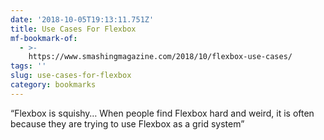 ```yaml
---
date: '2018-10-05T19:13:11.751Z'
title: Use Cases For Flexbox
mf-bookmark-of:
  - >-
    https://www.smashingmagazine.com/2018/10/flexbox-use-cases/
tags: ''
slug: use-cases-for-flexbox
category: bookmarks
---
```

“Flexbox is squishy… When people find Flexbox hard and weird, it is often because they are trying to use Flexbox as a grid system”

